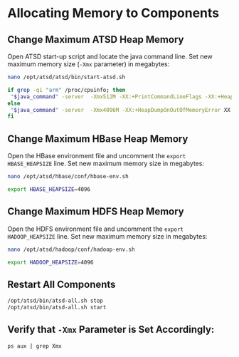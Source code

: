 # Allocating Memory to Components


## Change Maximum ATSD Heap Memory

Open ATSD start-up script and locate the java command line. Set new maximum memory size (`-Xmx` parameter) in megabytes:

```sh
nano /opt/atsd/atsd/bin/start-atsd.sh
```

```sh
if grep -qi "arm" /proc/cpuinfo; then
 "$java_command" -server  -Xmx512M -XX:+PrintCommandLineFlags -XX:+HeapDumpOnOutOfMemoryError -XX:HeapDumpPath="$atsd_home"/logs $DParams -$
else
 "$java_command" -server  -Xmx4096M -XX:+HeapDumpOnOutOfMemoryError XX:HeapDumpPath="$atsd_home"/logs $DParams -classpath "$atsd_home"/con$
fi
```

## Change Maximum HBase Heap Memory

Open the HBase environment file and uncomment the `export HBASE_HEAPSIZE` line.
Set new maximum memory size in megabytes:

```sh
nano /opt/atsd/hbase/conf/hbase-env.sh
```

```sh
export HBASE_HEAPSIZE=4096
```

## Change Maximum HDFS Heap Memory

Open the HDFS environment file and uncomment the `export HADOOP_HEAPSIZE` line.
Set new maximum memory size in megabytes:

```sh
nano /opt/atsd/hadoop/conf/hadoop-env.sh
```

```sh
export HADOOP_HEAPSIZE=4096
```

## Restart All Components

```sh
/opt/atsd/bin/atsd-all.sh stop
/opt/atsd/bin/atsd-all.sh start
```

## Verify that `-Xmx` Parameter is Set Accordingly:


```
ps aux | grep Xmx
```
